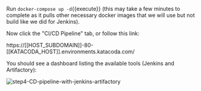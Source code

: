 Run `docker-compose up -d`{{execute}} (this may take a few minutes to complete as it pulls other necessary docker images that we will use but not build like we did for Jenkins).

Now click the "CI/CD Pipeline" tab, or follow this link:

https://[[HOST_SUBDOMAIN]]-80-[[KATACODA_HOST]].environments.katacoda.com/

You should see a dashboard listing the available tools (Jenkins and Artifactory):

![step4-CD-pipeline-with-jenkins-artifactory](/manuelpais/courses/treating-your-pipeline-as-a-product/03-bootstrap-app-pipeline/assets/step4-CD-pipeline-with-jenkins-artifactory.png)